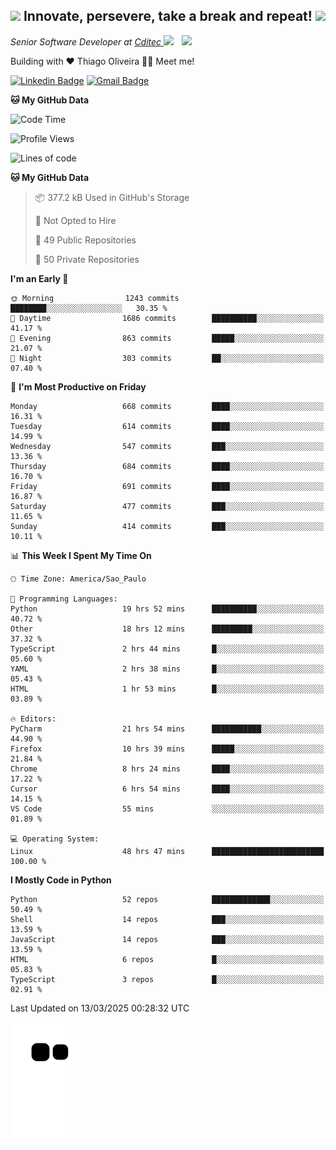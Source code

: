 <h2><img src="https://emojis.slackmojis.com/emojis/images/1531849430/4246/blob-sunglasses.gif?1531849430" width="30"/> Innovate, persevere, take a break and repeat! <img src="https://media.giphy.com/media/12oufCB0MyZ1Go/giphy.gif" width="50"></h2>
<img align='right' src="https://media.giphy.com/media/M9gbBd9nbDrOTu1Mqx/giphy.gif" width="230">
<p><em>Senior Software Developer at <a href="https://www.cditec.com.br/">Cditec
</a><img src="https://media.giphy.com/media/WUlplcMpOCEmTGBtBW/giphy.gif" width="30"> 
</em></p>



Building with ❤️ Thiago Oliveira 👋🏽 Meet me!

[![Linkedin Badge](https://img.shields.io/badge/-Thiago-blue?style=flat-square&logo=Linkedin&logoColor=white&link=https://www.linkedin.com/in/tgmarinho/)](https://www.linkedin.com/in/thiagoceconelo/) 
[![Gmail Badge](https://img.shields.io/badge/-thiceconelo@gmail.com-c14438?style=flat-square&logo=Gmail&logoColor=white&link=mailto:thiceconelo@gmail.com)](mailto:thiceconelo@gmail.com)

</em></p>

<!-- <span style="height ">
![Anurag's GitHub stats](https://github-readme-stats.vercel.app/api?username=arthurspk&show_icons=true&theme=tokyonight)
</span> -->

**🐱 My GitHub Data** 
<!--START_SECTION:waka-->
![Code Time](http://img.shields.io/badge/Code%20Time-2%2C773%20hrs%205%20mins-blue)

![Profile Views](http://img.shields.io/badge/Profile%20Views-0-blue)

![Lines of code](https://img.shields.io/badge/From%20Hello%20World%20I%27ve%20Written-5.8%20million%20lines%20of%20code-blue)

**🐱 My GitHub Data** 

> 📦 377.2 kB Used in GitHub's Storage 
 > 
> 🚫 Not Opted to Hire
 > 
> 📜 49 Public Repositories 
 > 
> 🔑 50 Private Repositories 
 > 
**I'm an Early 🐤** 

```text
🌞 Morning                1243 commits        ████████░░░░░░░░░░░░░░░░░   30.35 % 
🌆 Daytime                1686 commits        ██████████░░░░░░░░░░░░░░░   41.17 % 
🌃 Evening                863 commits         █████░░░░░░░░░░░░░░░░░░░░   21.07 % 
🌙 Night                  303 commits         ██░░░░░░░░░░░░░░░░░░░░░░░   07.40 % 
```
📅 **I'm Most Productive on Friday** 

```text
Monday                   668 commits         ████░░░░░░░░░░░░░░░░░░░░░   16.31 % 
Tuesday                  614 commits         ████░░░░░░░░░░░░░░░░░░░░░   14.99 % 
Wednesday                547 commits         ███░░░░░░░░░░░░░░░░░░░░░░   13.36 % 
Thursday                 684 commits         ████░░░░░░░░░░░░░░░░░░░░░   16.70 % 
Friday                   691 commits         ████░░░░░░░░░░░░░░░░░░░░░   16.87 % 
Saturday                 477 commits         ███░░░░░░░░░░░░░░░░░░░░░░   11.65 % 
Sunday                   414 commits         ███░░░░░░░░░░░░░░░░░░░░░░   10.11 % 
```


📊 **This Week I Spent My Time On** 

```text
🕑︎ Time Zone: America/Sao_Paulo

💬 Programming Languages: 
Python                   19 hrs 52 mins      ██████████░░░░░░░░░░░░░░░   40.72 % 
Other                    18 hrs 12 mins      █████████░░░░░░░░░░░░░░░░   37.32 % 
TypeScript               2 hrs 44 mins       █░░░░░░░░░░░░░░░░░░░░░░░░   05.60 % 
YAML                     2 hrs 38 mins       █░░░░░░░░░░░░░░░░░░░░░░░░   05.43 % 
HTML                     1 hr 53 mins        █░░░░░░░░░░░░░░░░░░░░░░░░   03.89 % 

🔥 Editors: 
PyCharm                  21 hrs 54 mins      ███████████░░░░░░░░░░░░░░   44.90 % 
Firefox                  10 hrs 39 mins      █████░░░░░░░░░░░░░░░░░░░░   21.84 % 
Chrome                   8 hrs 24 mins       ████░░░░░░░░░░░░░░░░░░░░░   17.22 % 
Cursor                   6 hrs 54 mins       ████░░░░░░░░░░░░░░░░░░░░░   14.15 % 
VS Code                  55 mins             ░░░░░░░░░░░░░░░░░░░░░░░░░   01.89 % 

💻 Operating System: 
Linux                    48 hrs 47 mins      █████████████████████████   100.00 % 
```

**I Mostly Code in Python** 

```text
Python                   52 repos            █████████████░░░░░░░░░░░░   50.49 % 
Shell                    14 repos            ███░░░░░░░░░░░░░░░░░░░░░░   13.59 % 
JavaScript               14 repos            ███░░░░░░░░░░░░░░░░░░░░░░   13.59 % 
HTML                     6 repos             █░░░░░░░░░░░░░░░░░░░░░░░░   05.83 % 
TypeScript               3 repos             █░░░░░░░░░░░░░░░░░░░░░░░░   02.91 % 
```




 Last Updated on 13/03/2025 00:28:32 UTC
<!--END_SECTION:waka-->

![Snake animation](https://github.com/rafaballerini/rafaballerini/blob/output/github-contribution-grid-snake.svg)


<!---
ceconelo/ceconelo is a ✨ special ✨ repository because its `README.md` (this file) appears on your GitHub profile.
You can click the Preview link to take a look at your changes.
--->

